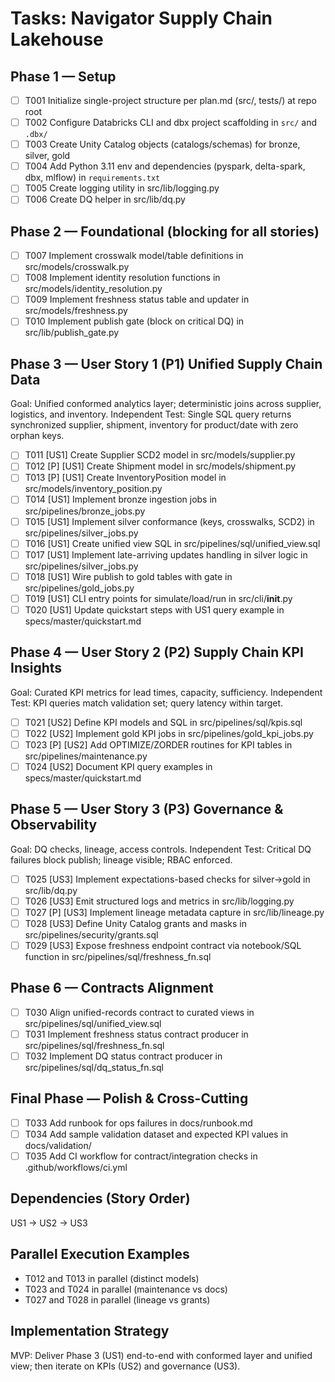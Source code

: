 # Tasks: Navigator Supply Chain Lakehouse

## Phase 1 — Setup

- [ ] T001 Initialize single-project structure per plan.md (src/, tests/) at repo root
- [ ] T002 Configure Databricks CLI and dbx project scaffolding in `src/` and `.dbx/`
- [ ] T003 Create Unity Catalog objects (catalogs/schemas) for bronze, silver, gold
- [ ] T004 Add Python 3.11 env and dependencies (pyspark, delta-spark, dbx, mlflow) in `requirements.txt`
- [ ] T005 Create logging utility in src/lib/logging.py
- [ ] T006 Create DQ helper in src/lib/dq.py

## Phase 2 — Foundational (blocking for all stories)

- [ ] T007 Implement crosswalk model/table definitions in src/models/crosswalk.py
- [ ] T008 Implement identity resolution functions in src/models/identity_resolution.py
- [ ] T009 Implement freshness status table and updater in src/models/freshness.py
- [ ] T010 Implement publish gate (block on critical DQ) in src/lib/publish_gate.py

## Phase 3 — User Story 1 (P1) Unified Supply Chain Data

Goal: Unified conformed analytics layer; deterministic joins across supplier, logistics, and inventory.
Independent Test: Single SQL query returns synchronized supplier, shipment, inventory for product/date with zero orphan keys.

- [ ] T011 [US1] Create Supplier SCD2 model in src/models/supplier.py
- [ ] T012 [P] [US1] Create Shipment model in src/models/shipment.py
- [ ] T013 [P] [US1] Create InventoryPosition model in src/models/inventory_position.py
- [ ] T014 [US1] Implement bronze ingestion jobs in src/pipelines/bronze_jobs.py
- [ ] T015 [US1] Implement silver conformance (keys, crosswalks, SCD2) in src/pipelines/silver_jobs.py
- [ ] T016 [US1] Create unified view SQL in src/pipelines/sql/unified_view.sql
- [ ] T017 [US1] Implement late-arriving updates handling in silver logic in src/pipelines/silver_jobs.py
- [ ] T018 [US1] Wire publish to gold tables with gate in src/pipelines/gold_jobs.py
- [ ] T019 [US1] CLI entry points for simulate/load/run in src/cli/__init__.py
- [ ] T020 [US1] Update quickstart steps with US1 query example in specs/master/quickstart.md

## Phase 4 — User Story 2 (P2) Supply Chain KPI Insights

Goal: Curated KPI metrics for lead times, capacity, sufficiency.
Independent Test: KPI queries match validation set; query latency within target.

- [ ] T021 [US2] Define KPI models and SQL in src/pipelines/sql/kpis.sql
- [ ] T022 [US2] Implement gold KPI jobs in src/pipelines/gold_kpi_jobs.py
- [ ] T023 [P] [US2] Add OPTIMIZE/ZORDER routines for KPI tables in src/pipelines/maintenance.py
- [ ] T024 [US2] Document KPI query examples in specs/master/quickstart.md

## Phase 5 — User Story 3 (P3) Governance & Observability

Goal: DQ checks, lineage, access controls.
Independent Test: Critical DQ failures block publish; lineage visible; RBAC enforced.

- [ ] T025 [US3] Implement expectations-based checks for silver→gold in src/lib/dq.py
- [ ] T026 [US3] Emit structured logs and metrics in src/lib/logging.py
- [ ] T027 [P] [US3] Implement lineage metadata capture in src/lib/lineage.py
- [ ] T028 [US3] Define Unity Catalog grants and masks in src/pipelines/security/grants.sql
- [ ] T029 [US3] Expose freshness endpoint contract via notebook/SQL function in src/pipelines/sql/freshness_fn.sql

## Phase 6 — Contracts Alignment

- [ ] T030 Align unified-records contract to curated views in src/pipelines/sql/unified_view.sql
- [ ] T031 Implement freshness status contract producer in src/pipelines/sql/freshness_fn.sql
- [ ] T032 Implement DQ status contract producer in src/pipelines/sql/dq_status_fn.sql

## Final Phase — Polish & Cross-Cutting

- [ ] T033 Add runbook for ops failures in docs/runbook.md
- [ ] T034 Add sample validation dataset and expected KPI values in docs/validation/
- [ ] T035 Add CI workflow for contract/integration checks in .github/workflows/ci.yml

## Dependencies (Story Order)

US1 → US2 → US3

## Parallel Execution Examples

- T012 and T013 in parallel (distinct models)
- T023 and T024 in parallel (maintenance vs docs)
- T027 and T028 in parallel (lineage vs grants)

## Implementation Strategy

MVP: Deliver Phase 3 (US1) end-to-end with conformed layer and unified view; then iterate on KPIs (US2) and governance (US3).


